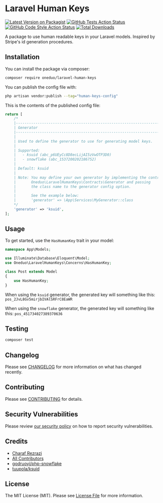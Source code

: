 # Laravel Human Keys

[![Latest Version on Packagist](https://img.shields.io/packagist/v/oneduo/laravel-human-model-keys.svg?style=flat-square)](https://packagist.org/packages/oneduo/laravel-human-model-keys)
[![GitHub Tests Action Status](https://img.shields.io/github/actions/workflow/status/oneduo/laravel-human-model-keys/run-tests.yml?branch=main&label=tests&style=flat-square)](https://github.com/oneduo/laravel-human-model-keys/actions?query=workflow%3Arun-tests+branch%3Amain)
[![GitHub Code Style Action Status](https://img.shields.io/github/actions/workflow/status/oneduo/laravel-human-model-keys/fix-php-code-style-issues.yml?branch=main&label=code%20style&style=flat-square)](https://github.com/oneduo/laravel-human-model-keys/actions?query=workflow%3A"Fix+PHP+code+style+issues"+branch%3Amain)
[![Total Downloads](https://img.shields.io/packagist/dt/oneduo/laravel-human-model-keys.svg?style=flat-square)](https://packagist.org/packages/oneduo/laravel-human-model-keys)

A package to use human readable keys in your Laravel models. Inspired by Stripe's id generation procedures.

## Installation

You can install the package via composer:

```bash
composer require oneduo/laravel-human-keys
```

You can publish the config file with:

```bash
php artisan vendor:publish --tag="human-keys-config"
```

This is the contents of the published config file:

```php
return [
    /*
    |--------------------------------------------------------------------------
    | Generator
    |--------------------------------------------------------------------------
    |
    | Used to define the generator to use for generating model keys.
    |
    | Supported:
    |   - ksuid (abc_p6UEyCc8D8ecLijAI5zVwOTP3D0)
    |   - snowflake (abc_1537200202186752)
    |
    | Default: ksuid
    |
    | Note: You may define your own generator by implementing the contract
    |       Oneduo\LaravelHumanKeys\Contracts\Generator and passing
    |       the class name to the generator config option.
    |
    |       See the example below:
    |       'generator' => \App\Services\MyGenerator::class
    */
    'generator' => 'ksuid',
];
```

## Usage

To get started, use the `HasHumanKey` trait in your model:

```php
namespace App\Models;

use Illuminate\Database\Eloquent\Model;
use Oneduo\LaravelHumanKeys\Concerns\HasHumanKey;

class Post extends Model
{
    use HasHumanKey;
}
```

When using the `ksuid` generator, the generated key will something like this: `pos_2JvL8Gv5mirjbIVAlSRFrC8EaWR`

When using the `snowflake` generator, the generated key will something like this: `pos_451734027389370636`

## Testing

```bash
composer test
```

## Changelog

Please see [CHANGELOG](CHANGELOG.md) for more information on what has changed recently.

## Contributing

Please see [CONTRIBUTING](CONTRIBUTING.md) for details.

## Security Vulnerabilities

Please review [our security policy](../../security/policy) on how to report security vulnerabilities.

## Credits

- [Charaf Rezrazi](https://github.com/rezrazi)
- [All Contributors](../../contributors)
- [godruoyi/php-snowflake](https://github.com/godruoyi/php-snowflake)
- [tuupola/ksuid](https:/:github.com/tuupola/ksuid)

## License

The MIT License (MIT). Please see [License File](LICENSE.md) for more information.
